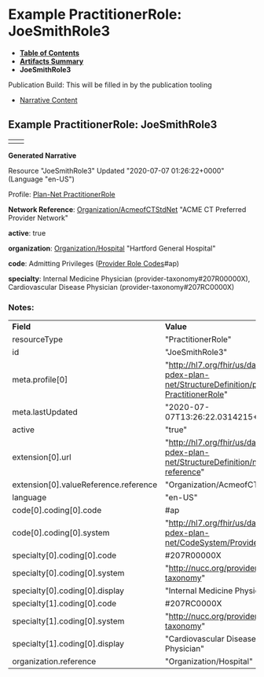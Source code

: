 # Example PractitionerRole: JoeSmithRole3

* [**Table of Contents**](toc.html)
* [**Artifacts Summary**](artifacts.html)
* **JoeSmithRole3**

Publication Build: This will be filled in by the publication tooling

* [Narrative Content](#)

## Example PractitionerRole: JoeSmithRole3

|  |  |
| --- | --- |
|  | |

**Generated Narrative**

Resource "JoeSmithRole3" Updated "2020-07-07 01:26:22+0000" (Language "en-US")

Profile: [Plan-Net PractitionerRole](StructureDefinition-plannet-PractitionerRole.html)

**Network Reference**: [Organization/AcmeofCTStdNet](Organization-AcmeofCTStdNet.html) "ACME CT Preferred Provider Network"

**active**: true

**organization**: [Organization/Hospital](Organization-Hospital.html) "Hartford General Hospital"

**code**: Admitting Privileges  ([Provider Role Codes](CodeSystem-ProviderRoleCS.html)#ap)

**specialty**: Internal Medicine Physician  (provider-taxonomy#207R00000X), Cardiovascular Disease Physician  (provider-taxonomy#207RC0000X)

### Notes:

|  |  |
| --- | --- |
| **Field** | **Value** |
| resourceType | "PractitionerRole" |
| id | "JoeSmithRole3" |
| meta.profile[0] | "http://hl7.org/fhir/us/davinci-pdex-plan-net/StructureDefinition/plannet-PractitionerRole" |
| meta.lastUpdated | "2020-07-07T13:26:22.0314215+00:00" |
| active | "true" |
| extension[0].url | "http://hl7.org/fhir/us/davinci-pdex-plan-net/StructureDefinition/network-reference" |
| extension[0].valueReference.reference | "Organization/AcmeofCTStdNet" |
| language | "en-US" |
| code[0].coding[0].code | #ap |
| code[0].coding[0].system | "http://hl7.org/fhir/us/davinci-pdex-plan-net/CodeSystem/ProviderRoleCS" |
| specialty[0].coding[0].code | #207R00000X |
| specialty[0].coding[0].system | "http://nucc.org/provider-taxonomy" |
| specialty[0].coding[0].display | "Internal Medicine Physician" |
| specialty[1].coding[0].code | #207RC0000X |
| specialty[1].coding[0].system | "http://nucc.org/provider-taxonomy" |
| specialty[1].coding[0].display | "Cardiovascular Disease Physician" |
| organization.reference | "Organization/Hospital" |